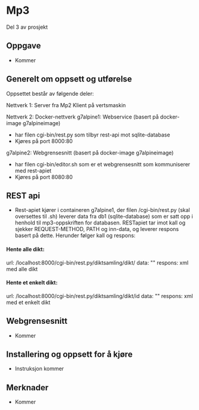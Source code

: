 # Mp3
Del 3 av prosjekt

## Oppgave
- Kommer

## Generelt om oppsett og utførelse
Oppsettet består av følgende deler:

Nettverk 1:
Server fra Mp2
Klient på vertsmaskin

Nettverk 2: Docker-nettverk
g7alpine1: Webservice (basert på docker-image g7alpineimage)
- har filen cgi-bin/rest.py som tilbyr rest-api mot sqlite-database
- Kjøres på port 8000:80

g7alpine2: Webgrensesnitt (basert på docker-image g7alpineimage)
- har filen cgi-bin/editor.sh som er et webgrensesnitt som kommuniserer med rest-apiet
- Kjøres på port 8080:80

## REST api
- Rest-apiet kjører i containeren g7alpine1, der filen /cgi-bin/rest.py (skal oversettes til .sh) leverer data fra db1 (sqlite-database) som er satt opp i henhold til mp3-oppskriften for databasen. RESTapiet tar imot kall og sjekker REQUEST-METHOD, PATH og inn-data, og leverer respons basert på dette. Herunder følger kall og respons:

#### Hente alle dikt:
url: /localhost:8000/cgi-bin/rest.py/diktsamling/dikt/
data: ""
respons: xml med alle dikt
<diktsamling><dikt><diktID></diktID><dikt></dikt><epostadresse></epostadresse></dikt></diktsamling>

#### Hente et enkelt dikt:
url: /localhost:8000/cgi-bin/rest.py/diktsamling/dikt/id
data: ""
respons: xml med et enkelt dikt
<diktsamling><dikt><diktID></diktID><dikt></dikt><epostadresse></epostadresse></dikt></diktsamling>



## Webgrensesnitt
- Kommer

## Installering og oppsett for å kjøre
- Instruksjon kommer

## Merknader
- Kommer